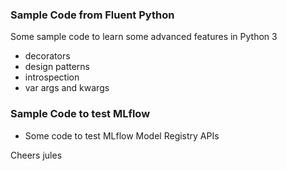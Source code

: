
### Sample Code from Fluent Python
Some sample code to learn some advanced features
in Python 3
 * decorators
 * design patterns
 * introspection
 * var args and kwargs
### Sample Code to test MLflow
 * Some code to test MLflow Model Registry APIs

Cheers
jules
